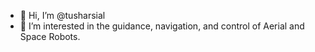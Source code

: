 - 👋 Hi, I’m @tusharsial
- 👀 I’m interested in the guidance, navigation, and control of Aerial and Space Robots. 



<!---
tusharsial/tusharsial is a ✨ special ✨ repository because its `README.md` (this file) appears on your GitHub profile.
You can click the Preview link to take a look at your changes.
--->
